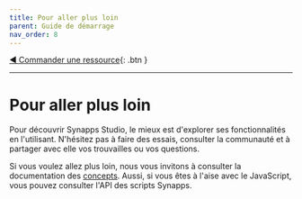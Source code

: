 ```yaml
---
title: Pour aller plus loin
parent: Guide de démarrage
nav_order: 8
---
```


[◀ Commander une ressource](./command-redy.md){: .btn }

------

# Pour aller plus loin

Pour découvrir Synapps Studio, le mieux est d'explorer ses fonctionnalités en l'utilisant. N'hésitez pas à faire des essais, consulter la communauté et à partager avec elle vos trouvailles ou vos questions.

Si vous voulez allez plus loin, nous vous invitons à consulter la documentation des  [concepts](../concepts/). Aussi, si vous êtes à l'aise avec le JavaScript, vous pouvez consulter l'API des scripts Synapps.
